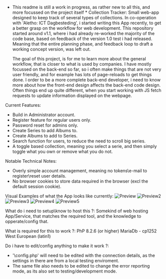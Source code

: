 * This readme is still a work in progress, as rather new to all this, and more focussed on the project itself *
Collection Tracker:
  Small web-app designed to keep track of several types of collections.
  In co-operation with 'Aletho: ICT Dagbesteding', i started writing this App recently, to get a better grasp on the workflow for web development.
  This repository started around v1.1, where i had already re-worked the majority of the code base, based on feedback of the version 1.0 test i had released.
  Meaning that the entire planning phase, and feedback loop to draft a working concept version, was left out.

  The goal of this project, is for me to learn more about the general workflow, that is closer to what is used by companies.
  I have mostly focussed on the back-end so far, so i often make things that are not very user friendly, and for example has lots of page-reloads to get things done.
  I order to be a more complete back-end developer, i need to know more about how the front-end design affects the back-end code design.
  Often things end up quite different, when you start working with JS fetch requests to update information displayed on the webpage.

Current Features:
  - Build in Administrator account.
  - Register feature for regular users only.
  - Password reset for admins only.
  - Create Series to add Albums to.
  - Create Albums to add to Series.
  - Search function for users, to reduce the need to scroll big series.
  - A toggle based collection, meaning you select a serie, and then simply toggle what you own or remove what you do not.

Notable Technical Notes:
  - Overly simple account management, meaning no tokens\e-mail to register\reset user details.
  - No browser cookies to store data required in the browser (excl the default session cookie).

Visual Examples of what the App looks like currently:
![Preview](https://github.com/Lordbufu/CollectionTracker/assets/19768243/3b6feae5-a5d9-4e58-888a-95aea0d0ba6d)
![Preview2](https://github.com/Lordbufu/CollectionTracker/assets/19768243/e7b21f20-8f13-41f3-a1cd-6c37480274c7)
![Preview3](https://github.com/Lordbufu/CollectionTracker/assets/19768243/08566c27-c420-42dc-9230-8ff3d5bc466f)
![Preview4](https://github.com/Lordbufu/CollectionTracker/assets/19768243/6fab3805-8b8d-4dad-abc5-e798bb7b91e8)
![Preview5](https://github.com/Lordbufu/CollectionTracker/assets/19768243/ccc335bd-6bf8-439d-9feb-50c28d9cb443)

What do i need to setup\know to host this ?:
  Somekind of web hosting App/Service, that matches the required tool, and the knowledge to opperate/config that.
  
What is required for this to work ?:
  PhP 8.2.6 (or higher)
  MariaDb - cp1252 West European (latin1)

Do i have to edit/config anything to make it work ?:
  - '\config.php' will need to be edited with the connection details, as the settings in there are from a local testing enviroment.
  - The same file also needs to be edited to change the error reporting mode, as its also set to testing/development mode.






